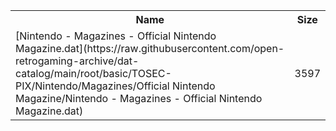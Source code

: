 <table>
<tr><th>Name</th><th>Size</th></tr>
<tr><td>
[Nintendo - Magazines - Official Nintendo Magazine.dat](https://raw.githubusercontent.com/open-retrogaming-archive/dat-catalog/main/root/basic/TOSEC-PIX/Nintendo/Magazines/Official Nintendo Magazine/Nintendo - Magazines - Official Nintendo Magazine.dat)
</td><td>3597</td></tr>
</table>
